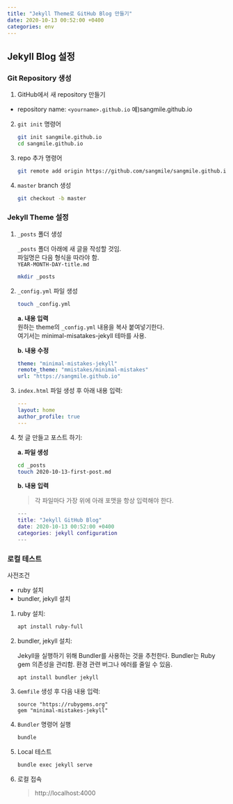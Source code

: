 ```yaml
---
title: "Jekyll Theme로 GitHub Blog 만들기"
date: 2020-10-13 00:52:00 +0400
categories: env
---
```


Jekyll Blog 설정
--------------------------

### Git Repository 생성

1. GitHub에서 새 repository 만들기
- repository name: `<yourname>.github.io` 예)sangmile.github.io

2. `git init` 명령어

    ```bash
    git init sangmile.github.io
    cd sangmile.github.io
    ```

3. repo 추가 명령어

    ```bash
    git remote add origin https://github.com/sangmile/sangmile.github.io.git
    ```

4. `master` branch 생성

    ```bash
    git checkout -b master
    ```

### Jekyll Theme 설정

1. `_posts` 폴더 생성   

    `_posts` 폴더 아래에 새 글을 작성할 것임.   
    파일명은 다음 형식을 따라야 함.   
    `YEAR-MONTH-DAY-title.md`

    ```bash
    mkdir _posts
    ```

2. `_config.yml` 파일 생성
    
    ```bash
    touch _config.yml
    ```
    
    **a. 내용 입력**    
        원하는 theme의 `_config.yml` 내용을 복사 붙여넣기한다.  
        여기서는 minimal-misatakes-jekyll 테마를 사용.

    **b. 내용 수정**   
    
    ```yaml
    theme: "minimal-mistakes-jekyll"
    remote_theme: "mmistakes/minimal-mistakes"
    url: "https://sangmile.github.io"
    ```
        
3. `index.html` 파일 생성 후 아래 내용 입력:

    ```yaml
    ---
    layout: home
    author_profile: true
    ---    
    ```

4. 첫 글 만들고 포스트 하기:

    **a. 파일 생성**
    ```bash
    cd _posts
    touch 2020-10-13-first-post.md
    ```

    **b. 내용 입력**   
    > 각 파일마다 가장 위에 아래 포맷을 항상 입력해야 한다.

    ```m
    ---
    title: "Jekyll GitHub Blog"
    date: 2020-10-13 00:52:00 +0400
    categories: jekyll configuration
    ---    
    ```

### 로컬 테스트
사전조건
- ruby 설치
- bundler, jekyll 설치


1. ruby 설치:

    ```bash
    apt install ruby-full
    ```

2. bundler, jekyll 설치:

    Jekyll을 실행하기 위해 Bundler를 사용하는 것을 추천한다. Bundler는 Ruby gem 의존성을 관리함. 환경 관련 버그나 에러를 줄일 수 있음.

    ```
    apt install bundler jekyll
    ```

3. `Gemfile` 생성 후 다음 내용 입력:

    ```
    source "https://rubygems.org"
    gem "minimal-mistakes-jekyll"
    ```

4. `Bundler` 명령어 실행

    ```bash
    bundle
    ```

5. Local 테스트

    ```bash
    bundle exec jekyll serve
    ```

6. 로컬 접속
    > http://localhost:4000